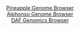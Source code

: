 <div id="Pineapple_Genome_Browser" align="center">
  <a href="https://igv.org/app/?sessionURL=blob:zZJfa9swFMW_i2BlA8eW7NiJDWW4btIGNxkkS7K1FCPbsqPEljxJcf6R7z6tbOxlheZhY6AH6XKle87R7wRaIiTlDATANpFrIgQMIFd8N8N1U5EJrokEQYErSQwgSEEEYRkBwQkUWCo8nz7omyulGhlYFlVNp8as5KZ0TFzjI2d4J82M11bEqwqnXGDFhbRuBG65Rcu2syMpbhpTz3ZM18qxwhaumhVnklsNYWWy0.8lv0pJSRivSVJvK0VfBCRaj9aYmwX.GC5nYZYRKWNyGOXXYTwKF85g_njnRY_zT_fLube8mtGSYbUV5PpYL24HuOusYYxUPbkvF.sbP93c5dHXd87t1WDfUEHkNeqhvtN3oevqYCjLyf5_8qwXvdD31m6nw7A_wMJNB_FjXObD7oHfrlfd13yfDVDxbKs5ANlK9AIEDQd6hmt7nR9b1Dcg9HU6glMQPD0bQAmcbXT70wmoQ6NpAZJ8276AYwAuciJA0PEh7CHft91urwt9H52NE9iK6u9FO5xP_R60Q9v2koJWSqOcJ5I10sSMmW1WmOXxwiz9zx5EpB2tZbkbj272MI3ah_E6qlP4KkN69Mv3aaNvUfRPqHuLEFOll6K2GX8pj5soOhDWzjZDFvfzcCKdvLfY_DEeT5u9LJqCixor3a8r.viTthYLipnShZZKmtKKqsNSp8h3IEC2o6EFGa.4phCIMn0PDWggF374Dadzfj5_Bw--">Pineapple Genome Browser</a>
</div>
<div id="Alphonso_Genome_Browser" align="center">
  <a href="https://igv.org/app/?sessionURL=blob:zZJfa9swFMW_i6BlA8eW7NiJDWGkSZOU_qVemjWlGMWWbTW25EiynTTku08rG3tZoXnYGOhBulzpnnP024OGCEk5AwGwTeSaCAEDyJy3IS6rgtzgkkgQpLiQxACCpEQQFhMQ7EGKpcLz.yt9M1eqkoFlUVV1SswybkrHxCV.5Qy30ox5aY14UeAVF1hxIa0zgRtu0azptGSFq8rUsx3TtRKssIWLKudMcqsiLIta_V70qxRlhPGSRGVdKPomINJ6tMbETPGX4SIcxjGR8pLsLpLB8PJi.OCcz5dTb7Sc384Wc29xGtKMYVULMhh1q0USb74S6k7D7V35zX89sScIT2q7Hp4449PzbUUFkQPUQ32n70LH0dFQlpDt_.RaL3qs88nSXm2KaZ7Afszy0Xq5m4_WZ1kD4Tu.DwYoeFxrEkCci16AoOFAz3Btr_Nji_oGhL5OR3AKgqdnAyiB47Vuf9oDtas0L0CSTf2GjgG4SIgAQceHsId833a7vS70fXQw9qAWxd.LdjK_93vQHtq2F6W0UBrmJJKskiZmzGzi1Mxej8zy5XoconKmFU28u.7VZjabhpnXtsve4x.z7Gr_evTb92mjH1H0T6j7iBBTrY5FrUhG_ZuNx27vrsZlOH1xxrOHZZNv.4_Zu_EcF03KRYmV7tcVffxJW4MFxUzpQkMlXdGCqt1Cp8hbECDb0dCCmBdcUwhEtvoEDWggF37.DadzeD58Bw--">Alphonso Genome Browser</a>
</div>


<div id="DAF_Genomics_Browser" align="center">
  <a href="https://igv.org/app/?sessionURL=blob:tZFta9swEMe_iyB95UfZsWNDGM7Sblm2jjbYaVpKUO3zA7UtV5KTZiHffYfXMdgoY9CB7pC4h__pfkeyAyEr3pKQUMMeG7ZNNCJLvl.xpqvhkjUgSZizWoJGBOQgoE2BhEeSM6lYfP0ZK0ulOhmaZsZyvYCWN1UqDekYrNMl71UJmKpTgzXsG2_ZXhopbzBZMZPVXclbyU2WpiClbpkdtMV2z9D9jG2HlrBt.lpVg.oWh8DBMiNnOG3VZvD8l0H.gzKe6l20XkVD_RIOi2waLRdR4pzHtx.897fx14_r2FufraqiZaoXMA2CR.plT_ObbERnmznIhxG9WKJZYoE.WSbxyJmfnT93lQA5tX174kzcwLPISSM1T3tEQdJS2KHtaj6daNR19ZerM_ZwF4JXJLy714gSLH3E9LsjUYcOgREJT_3ATiNcZCBIqAeW5dtBQMeu71pBYJ.0I.lF_cZEL.LrwLdoRKlnPLAG9fOqHtaIQn8G3wrnb53R_hVXXWSzZHf4NOuvkssgX2zyL8itukJUm5td8Qoqjbz6tZyLhikM_Xi.gGE1KjbQql9knNP96Ts-">DAF Genomics Browser</a>
</div>
